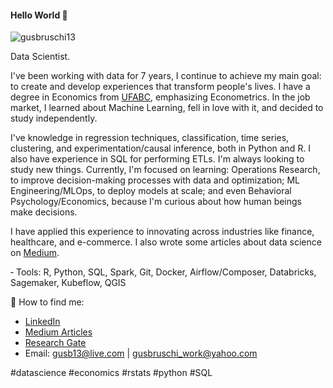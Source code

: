 #### Hello World 👋

<p align="left"> <img src="https://komarev.com/ghpvc/?username=gusbruschi13&color=blueviolet" alt="gusbruschi13" /> </p>


Data Scientist.

I've been working with data for 7 years, I continue to achieve my main goal: to create and develop experiences that transform people's lives. I have a degree in Economics from [UFABC](https://www.ufabc.edu.br/), emphasizing Econometrics. In the job market, I learned about Machine Learning, fell in love with it, and decided to study independently.

I've knowledge in regression techniques, classification, time series, clustering, and experimentation/causal inference, both in Python and R. I also have experience in SQL for performing ETLs. I'm always looking to study new things. Currently, I'm focused on learning: Operations Research, to improve decision-making processes with data and optimization; ML Engineering/MLOps, to deploy models at scale; and even Behavioral Psychology/Economics, because I'm curious about how human beings make decisions.

I have applied this experience to innovating across industries like finance, healthcare, and e-commerce. I also wrote some articles about data science on [Medium](https://medium.com/@gustavobruschi13).

‑ Tools: R, Python, SQL, Spark, Git, Docker, Airflow/Composer, Databricks, Sagemaker, Kubeflow, QGIS


💌 How to find me:
- [LinkedIn](https://www.linkedin.com/in/gustavo-bruschi/)
- [Medium Articles](https://medium.com/@gustavobruschi13)
- [Research Gate](https://www.researchgate.net/profile/Gustavo_Bruschi2)
- Email: gusb13@live.com | gusbruschi_work@yahoo.com

#datascience #economics #rstats #python #SQL
